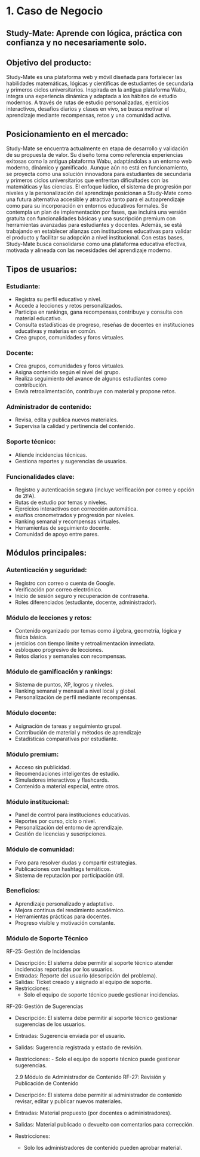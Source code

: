# 1. Caso de Negocio

## Study-Mate: Aprende con lógica, práctica con confianza y no necesariamente solo.

## Objetivo del producto:

Study-Mate es una plataforma web y móvil diseñada para fortalecer las habilidades matemáticas, lógicas y científicas de estudiantes de secundaria y primeros ciclos universitarios. Inspirada en la antigua plataforma Wabu, integra una experiencia dinámica y adaptada a los hábitos de estudio modernos. A través de rutas de estudio personalizadas, ejercicios interactivos, desafíos diarios y clases en vivo, se busca motivar el aprendizaje mediante recompensas, retos y una comunidad activa.

## Posicionamiento en el mercado:

Study-Mate se encuentra actualmente en etapa de desarrollo y validación de su propuesta de valor. Su diseño toma como referencia experiencias exitosas como la antigua plataforma Wabu, adaptándolas a un entorno web moderno, dinámico y gamificado. Aunque aún no está en funcionamiento, se proyecta como una solución innovadora para estudiantes de secundaria y primeros ciclos universitarios que enfrentan dificultades con las matemáticas y las ciencias.
El enfoque lúdico, el sistema de progresión por niveles y la personalización del aprendizaje posicionan a Study-Mate como una futura alternativa accesible y atractiva tanto para el autoaprendizaje como para su incorporación en entornos educativos formales. Se contempla un plan de implementación por fases, que incluirá una versión gratuita con funcionalidades básicas y una suscripción premium con herramientas avanzadas para estudiantes y docentes.
Además, se está trabajando en establecer alianzas con instituciones educativas para validar el producto y facilitar su adopción a nivel institucional. Con estas bases, Study-Mate busca consolidarse como una plataforma educativa efectiva, motivada y alineada con las necesidades del aprendizaje moderno.

## Tipos de usuarios:

### Estudiante:

- Registra su perfil educativo y nivel.
- Accede a lecciones y retos personalizados.
- Participa en rankings, gana recompensas,contribuye y consulta con material educativo.
- Consulta estadísticas de progreso, reseñas de docentes en instituciones educativas y materias en común.
- Crea grupos, comunidades y foros virtuales.

### Docente:

- Crea grupos, comunidades y foros virtuales.
- Asigna contenido según el nivel del grupo.
- Realiza seguimiento del avance de algunos estudiantes como contribución.
- Envía retroalimentación, contribuye con material y propone retos.

### Administrador de contenido:

- Revisa, edita y publica nuevos materiales.
- Supervisa la calidad y pertinencia del contenido.

### Soporte técnico:

- Atiende incidencias técnicas.
- Gestiona reportes y sugerencias de usuarios.

### Funcionalidades clave:

- Registro y autenticación segura (incluye verificación por correo y opción de 2FA).
- Rutas de estudio por temas y niveles.
- Ejercicios interactivos con corrección automática.
- esafíos cronometrados y progresión por niveles.
- Ranking semanal y recompensas virtuales.
- Herramientas de seguimiento docente.
- Comunidad de apoyo entre pares.

## Módulos principales:

### Autenticación y seguridad:

- Registro con correo o cuenta de Google.
- Verificación por correo electrónico.
- Inicio de sesión seguro y recuperación de contraseña.
- Roles diferenciados (estudiante, docente, administrador).

### Módulo de lecciones y retos:

- Contenido organizado por temas como álgebra, geometría, lógica y física básica.
- jercicios con tiempo límite y retroalimentación inmediata.
- esbloqueo progresivo de lecciones.
- Retos diarios y semanales con recompensas.

### Módulo de gamificación y rankings:

- Sistema de puntos, XP, logros y niveles.
- Ranking semanal y mensual a nivel local y global.
- Personalización de perfil mediante recompensas.

### Módulo docente:

- Asignación de tareas y seguimiento grupal.
- Contribución de material y métodos de aprendizaje
- Estadísticas comparativas por estudiante.

### Módulo premium:

- Acceso sin publicidad.
- Recomendaciones inteligentes de estudio.
- Simuladores interactivos y flashcards.
- Contenido a material especial, entre otros.

### Módulo institucional:

- Panel de control para instituciones educativas.
- Reportes por curso, ciclo o nivel.
- Personalización del entorno de aprendizaje.
- Gestión de licencias y suscripciones.

### Módulo de comunidad:

- Foro para resolver dudas y compartir estrategias.
- Publicaciones con hashtags temáticos.
- Sistema de reputación por participación útil.

### Beneficios:

- Aprendizaje personalizado y adaptativo.
- Mejora continua del rendimiento académico.
- Herramientas prácticas para docentes.
- Progreso visible y motivación constante.

### Módulo de Soporte Técnico

RF-25: Gestión de Incidencias

- Descripción: El sistema debe permitir al soporte técnico atender incidencias reportadas por los usuarios.
- Entradas: Reporte del usuario (descripción del problema).
- Salidas: Ticket creado y asignado al equipo de soporte.
- Restricciones:
  - Solo el equipo de soporte técnico puede gestionar incidencias.

RF-26: Gestión de Sugerencias

- Descripción: El sistema debe permitir al soporte técnico gestionar sugerencias de los usuarios.
- Entradas: Sugerencia enviada por el usuario.
- Salidas: Sugerencia registrada y estado de revisión.
- Restricciones: - Solo el equipo de soporte técnico puede gestionar sugerencias.

  2.9 Módulo de Administrador de Contenido
  RF-27: Revisión y Publicación de Contenido

- Descripción: El sistema debe permitir al administrador de contenido revisar, editar y publicar nuevos materiales.
- Entradas: Material propuesto (por docentes o administradores).
- Salidas: Material publicado o devuelto con comentarios para corrección.
- Restricciones:
  - Solo los administradores de contenido pueden aprobar material.
